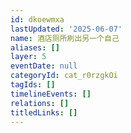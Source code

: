 ```yaml
---
id: dkoewmxa
lastUpdated: '2025-06-07'
name: 酒店厕所刷出另一个自己
aliases: []
layer: 5
eventDate: null
categoryId: cat_r0rzgkOi
tagIds: []
timelineEvents: []
relations: []
titledLinks: []
---
```


